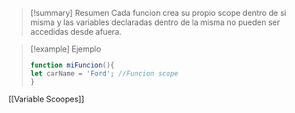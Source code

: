 >[!summary] Resumen
>Cada funcion crea su propio scope dentro de si misma y las variables declaradas dentro de la misma no pueden ser accedidas desde afuera.

>[!example] Ejemplo
>```javascript
>function miFuncion(){
>let carName = 'Ford'; //Funcion scope
>}
>```

[[Variable Scoopes]]